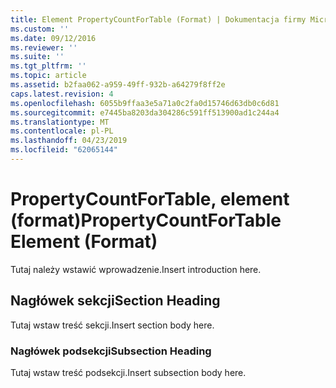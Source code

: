 ```yaml
---
title: Element PropertyCountForTable (Format) | Dokumentacja firmy Microsoft
ms.custom: ''
ms.date: 09/12/2016
ms.reviewer: ''
ms.suite: ''
ms.tgt_pltfrm: ''
ms.topic: article
ms.assetid: b2faa062-a959-49ff-932b-a64279f8ff2e
caps.latest.revision: 4
ms.openlocfilehash: 6055b9ffaa3e5a71a0c2fa0d15746d63db0c6d81
ms.sourcegitcommit: e7445ba8203da304286c591ff513900ad1c244a4
ms.translationtype: MT
ms.contentlocale: pl-PL
ms.lasthandoff: 04/23/2019
ms.locfileid: "62065144"
---
```

# <a name="propertycountfortable-element-format"></a><span data-ttu-id="9b2f2-102">PropertyCountForTable, element (format)</span><span class="sxs-lookup"><span data-stu-id="9b2f2-102">PropertyCountForTable Element (Format)</span></span>

<span data-ttu-id="9b2f2-103">Tutaj należy wstawić wprowadzenie.</span><span class="sxs-lookup"><span data-stu-id="9b2f2-103">Insert introduction here.</span></span>

## <a name="section-heading"></a><span data-ttu-id="9b2f2-104">Nagłówek sekcji</span><span class="sxs-lookup"><span data-stu-id="9b2f2-104">Section Heading</span></span>

<span data-ttu-id="9b2f2-105">Tutaj wstaw treść sekcji.</span><span class="sxs-lookup"><span data-stu-id="9b2f2-105">Insert section body here.</span></span>

### <a name="subsection-heading"></a><span data-ttu-id="9b2f2-106">Nagłówek podsekcji</span><span class="sxs-lookup"><span data-stu-id="9b2f2-106">Subsection Heading</span></span>

<span data-ttu-id="9b2f2-107">Tutaj wstaw treść podsekcji.</span><span class="sxs-lookup"><span data-stu-id="9b2f2-107">Insert subsection body here.</span></span>
